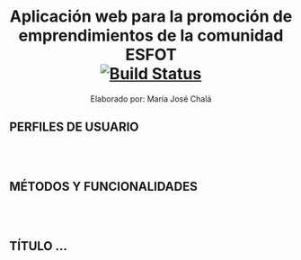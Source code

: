 <p align="center">
    <h1 align="center">
        Aplicación web para la promoción de emprendimientos de la comunidad ESFOT
        <br>
        <a href="https://travis-ci.org/laravel/framework"><img src="https://travis-ci.org/laravel/framework.svg" alt="Build Status"></a>
        <br>
    </h1> 
    <p align="center">Elaborado por: María José Chalá</p>
 </p>

## PERFILES DE USUARIO

<br>
<br>

## MÉTODOS Y FUNCIONALIDADES

<br>
<br>

## TÍTULO ...
